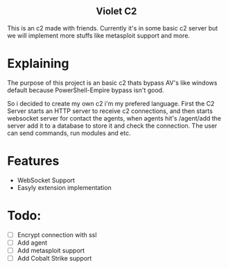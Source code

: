 <h2 align="center">Violet C2</h2>
<p>This is an c2 made with friends. Currently it's in some basic c2 server but we will implement more stuffs like metasploit support and more.</p>

# Explaining
<p>The purpose of this project is an basic c2 thats bypass AV's like windows default because PowerShell-Empire bypass isn't good.</p>
<p>So i decided to create my own c2 i'm my prefered language. First the C2 Server starts an HTTP server to receive c2 connections, and then starts websocket server for contact the agents, when agents hit's /agent/add the server add it to a database to store it and check the connection. The user can send commands, run modules and etc.</p>

# Features
* WebSocket Support 
* Easyly extension implementation

# Todo:
- [ ] Encrypt connection with ssl
- [ ] Add agent
- [ ] Add metasploit support
- [ ] Add Cobalt Strike support
